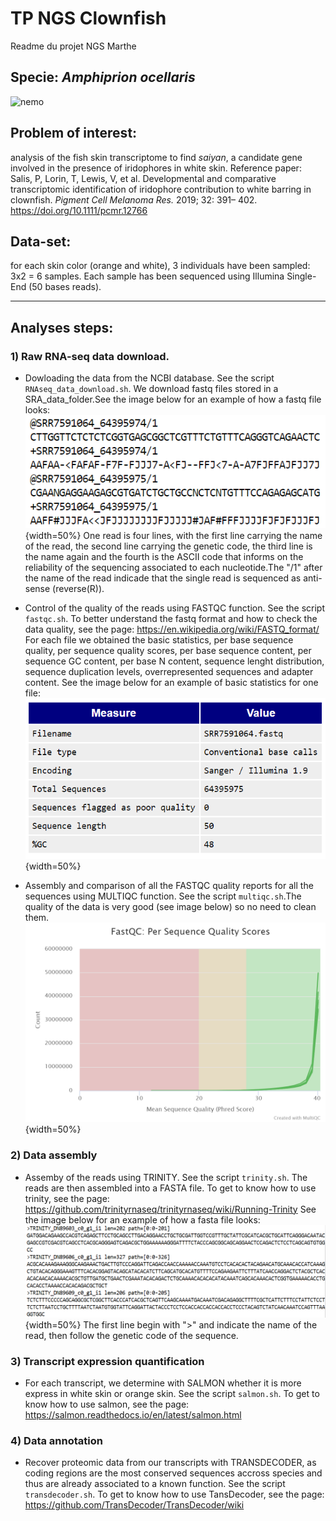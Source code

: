 # TP NGS Clownfish

Readme du projet NGS Marthe 

## Specie: _Amphiprion ocellaris_ 
![nemo](https://celebrationspress.com/wp-content/uploads/2017/11/112717Nemo.png)

## Problem of interest: 
analysis of the fish skin transcriptome to find _saiyan_, a candidate gene involved in the presence of iridophores in white skin. Reference paper: Salis, P, Lorin, T, Lewis, V, et al. Developmental and comparative transcriptomic identification of iridophore contribution to white barring in clownfish. _Pigment Cell Melanoma Res._ 2019; 32: 391– 402. https://doi.org/10.1111/pcmr.12766

## Data-set: 
for each skin color (orange and white), 3 individuals have been sampled: 3x2 = 6 samples. Each sample has been sequenced using Illumina Single-End (50 bases reads).

---
## Analyses steps:
### 1) Raw RNA-seq data download. 

  * Dowloading the data from the NCBI database. See the script `RNAseq_data_download.sh`. We download fastq files stored in a SRA_data_folder.See the image below for an example of how a fastq file looks:
  ![fastq_example](fastq_example.png){width=50%}
  One read is four lines, with the first line carrying the name of the read, the second line carrying the genetic code, the third line is the name again and the fourth is the ASCII code that informs on the reliability of the sequencing associated to each nucleotide.The "/1" after the name of the read indicade that the single read is sequenced as anti-sense (reverse(R)).

  * Control of the quality of the reads using FASTQC function. See the script `fastqc.sh`. To better understand the fastq format and how to check the data quality, see the page: https://en.wikipedia.org/wiki/FASTQ_format/
  For each file we obtained the basic statistics, per base sequence quality, per sequence quality scores, per base sequence content, per sequence GC content, per base N content, sequence lenght distribution, sequence duplication levels, overrepresented sequences and adapter content. See the image below for an example of basic statistics for one file:
  ![basics_statistics](basics_statistics.png){width=50%}

  * Assembly and comparison of all the FASTQC quality reports for all the sequences using MULTIQC function. See the script `multiqc.sh`.The quality of the data is very good (see image below) so no need to clean them.
  ![fastqc_per_sequence_quality_scores_plot](fastqc_per_sequence_quality_scores_plot.png){width=50%}


### 2) Data assembly
  * Assemby of the reads using TRINITY. See the script `trinity.sh`. The reads are then assembled into a FASTA file. To get to know how to use trinity, see the page: https://github.com/trinityrnaseq/trinityrnaseq/wiki/Running-Trinity
  See the image below for an example of how a fasta file looks:
  ![fasta_example](fasta_example.png){width=50%}
  The first line begin with ">" and indicate the name of the read, then follow the genetic code of the sequence. 


### 3) Transcript expression quantification
  * For each transcript, we determine with SALMON whether it is more express in white skin or orange skin. See the script `salmon.sh`. To get to know how to use salmon, see the page: https://salmon.readthedocs.io/en/latest/salmon.html
  
### 4) Data annotation
  * Recover proteomic data from our transcripts with TRANSDECODER, as coding regions are the most conserved sequences accross species and thus are already associated to a known function. See the script `transdecoder.sh`. To get to know how to use TansDecoder, see the page: https://github.com/TransDecoder/TransDecoder/wiki